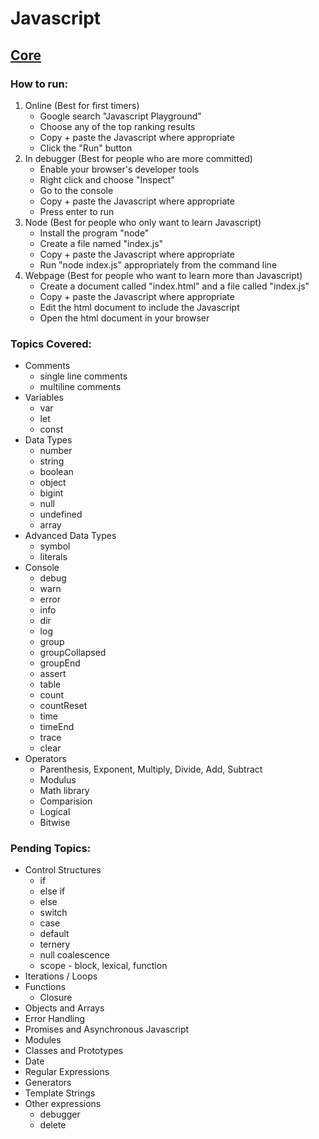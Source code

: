 # Javascript

## [Core](https://github.com/nagolyhprum/all-of-coding/blob/main/javascript/core.js)

### How to run:

1. Online (Best for first timers)
    * Google search "Javascript Playground"
    * Choose any of the top ranking results
    * Copy + paste the Javascript where appropriate
    * Click the "Run" button
2. In debugger (Best for people who are more committed)
    * Enable your browser's developer tools
    * Right click and choose "Inspect"
    * Go to the console
    * Copy + paste the Javascript where appropriate
    * Press enter to run
3. Node (Best for people who only want to learn Javascript) 
    * Install the program "node"
    * Create a file named "index.js"
    * Copy + paste the Javascript where appropriate
    * Run "node index.js" appropriately from the command line
4. Webpage (Best for people who want to learn more than Javascript)
    * Create a document called "index.html" and a file called "index.js"
    * Copy + paste the Javascript where appropriate
    * Edit the html document to include the Javascript
    * Open the html document in your browser

### Topics Covered:

* Comments
    * single line comments
    * multiline comments
* Variables
    * var
    * let
    * const
* Data Types
    * number
    * string
    * boolean
    * object
    * bigint
    * null
    * undefined
    * array
* Advanced Data Types
    * symbol
    * literals
* Console
    * debug
    * warn
    * error
    * info
    * dir
    * log
    * group
    * groupCollapsed
    * groupEnd
    * assert
    * table
    * count
    * countReset
    * time
    * timeEnd
    * trace
    * clear
* Operators
    * Parenthesis, Exponent, Multiply, Divide, Add, Subtract
    * Modulus
    * Math library
    * Comparision
    * Logical
    * Bitwise

### Pending Topics:

* Control Structures
    * if
    * else if
    * else
    * switch
    * case
    * default
    * ternery
    * null coalescence
    * scope - block, lexical, function
* Iterations / Loops
* Functions
    * Closure
* Objects and Arrays
* Error Handling
* Promises and Asynchronous Javascript
* Modules
* Classes and Prototypes
* Date
* Regular Expressions
* Generators
* Template Strings
* Other expressions
    * debugger
    * delete
